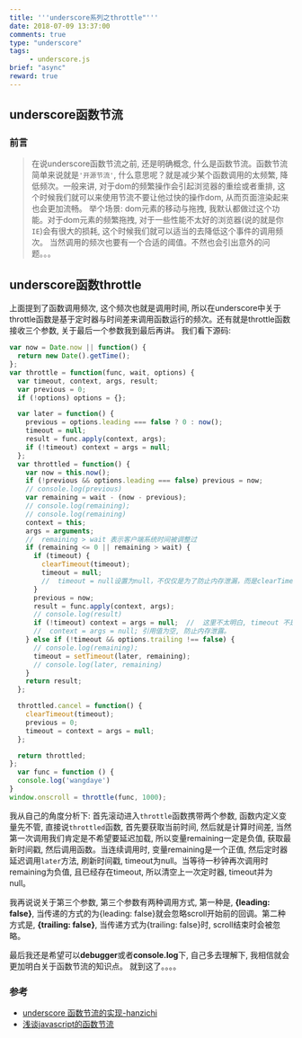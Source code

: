 ```yaml
---
title: '''underscore系列之throttle"'''
date: 2018-07-09 13:37:00
comments: true
type: "underscore"
tags:
     - underscore.js
brief: "async"
reward: true
---
```

##  underscore函数节流
  ### 前言
  >  在说underscore函数节流之前, 还是明确概念, 什么是函数节流。函数节流简单来说就是`'开源节流'`, 什么意思呢？就是减少某个函数调用的太频繁, 降低频次。一般来讲, 对于dom的频繁操作会引起浏览器的重绘或者重排, 这个时候我们就可以来使用节流不要让他过快的操作dom, 从而页面渲染起来也会更加流畅。
  举个场景: dom元素的移动与拖拽, 我默认都做过这个功能。对于dom元素的频繁拖拽, 对于一些性能不太好的浏览器(说的就是你`IE`)会有很大的损耗, 这个时候我们就可以适当的去降低这个事件的调用频次。 当然调用的频次也要有一个合适的阈值。不然也会引出意外的问题。。。
##  underscore函数throttle
  上面提到了函数调用频次, 这个频次也就是调用时间, 所以在underscore中关于throttle函数是基于定时器与时间差来调用函数运行的频次。还有就是throttle函数接收三个参数, 关于最后一个参数我到最后再讲。
  我们看下源码: 
  ```js
  var now = Date.now || function() {
    return new Date().getTime();
  };
  var throttle = function(func, wait, options) {
    var timeout, context, args, result;
    var previous = 0;
    if (!options) options = {};

    var later = function() {
      previous = options.leading === false ? 0 : now();
      timeout = null;
      result = func.apply(context, args);
      if (!timeout) context = args = null;
    };
    var throttled = function() {
      var now = this.now();
      if (!previous && options.leading === false) previous = now;
      // console.log(previous)
      var remaining = wait - (now - previous);
      // console.log(remaining);
      // console.log(remaining)
      context = this;
      args = arguments;
      //  remaining > wait 表示客户端系统时间被调整过
      if (remaining <= 0 || remaining > wait) {
        if (timeout) {
          clearTimeout(timeout);
          timeout = null;
          //  timeout = null设置为null，不仅仅是为了防止内存泄漏，而是clearTimeout(timeout)后，timeout的值并不会清空，如果不设置为null，就不能根据!timeout设置下次的timeout
        }
        previous = now;
        result = func.apply(context, args);
        // console.log(result)
        if (!timeout) context = args = null;  //  这里不太明白, timeout 不是已经赋值为null了吗
        //  context = args = null; 引用值为空, 防止内存泄露。
      } else if (!timeout && options.trailing !== false) {
        // console.log(remaining);
        timeout = setTimeout(later, remaining);
        // console.log(later, remaining)
      }
      return result;
    };

    throttled.cancel = function() {
      clearTimeout(timeout);
      previous = 0;
      timeout = context = args = null;
    };

    return throttled;
  };
    var func = function () {
    console.log('wangdaye')
  }
  window.onscroll = throttle(func, 1000);
  ```
  我从自己的角度分析下: 首先滚动进入`throttle`函数携带两个参数, 函数内定义变量先不管, 直接说`throttled`函数, 首先要获取当前时间, 然后就是计算时间差, 当然第一次调用我们肯定是不希望要延迟加载, 所以变量remaining一定是负值, 获取最新时间戳, 然后调用函数。当连续调用时, 变量remaining是一个正值, 然后定时器延迟调用`later`方法, 刷新时间戳, timeout为null。当等待一秒钟再次调用时remaining为负值, 且已经存在timeout, 所以清空上一次定时器, timeout并为null。
  
  我再说说关于第三个参数, 第三个参数有两种调用方式, 第一种是, **{leading: false}**, 当传递的方式的为{leading: false}就会忽略scroll开始前的回调。第二种方式是, **{trailing: false}**, 当传递方式为{trailing: false}时, scroll结束时会被忽略。

  最后我还是希望可以**debugger**或者**console.log**下, 自己多去理解下, 我相信就会更加明白关于函数节流的知识点。
  就到这了。。。。

### 参考
  - [underscore 函数节流的实现-hanzichi](https://github.com/hanzichi/underscore-analysis/issues/22)
  - [浅谈javascript的函数节流](http://www.alloyteam.com/2012/11/javascript-throttle/)
  
